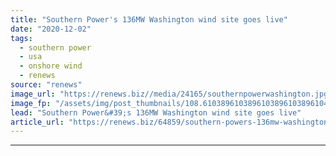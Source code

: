 ```yaml
---
title: "Southern Power's 136MW Washington wind site goes live"
date: "2020-12-02"
tags: 
  - southern power
  - usa
  - onshore wind
  - renews
source: "renews"
image_url: "https://renews.biz//media/24165/southernpowerwashington.jpg?mode=crop&width=770&heightratio=0.6103896103896103896103896104&slimmage=true"
image_fp: "/assets/img/post_thumbnails/108.6103896103896103896103896104&slimmage=true"
lead: "Southern Power&#39;s 136MW Washington wind site goes live"
article_url: "https://renews.biz/64859/southern-powers-136mw-washington-wind-site-goes-live/"
---
```


---
